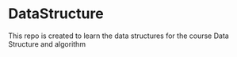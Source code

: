 # DataStructure
This repo is created to learn the data structures for the course Data Structure and algorithm 

